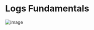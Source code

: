 # Logs Fundamentals
![image](https://github.com/user-attachments/assets/39aee069-ce52-42cf-b00f-c7b03fcf5b1a)

